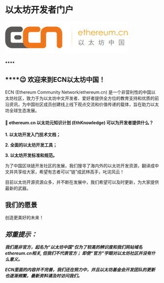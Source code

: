 # 以太坊开发者门户

![](.gitbook/assets/ecn-logo1.png)

#### \*\*\*\*

## \*\*\*\*😉 **欢迎来到ECN以太坊中国！**

ECN \(Ethereum Community Network/ethereum.cn\) 是一个非营利性的中国以太坊社区，致力于为以太坊中文开发者、爱好者提供全方位的教育支持和优质的前沿资讯，为中国社区成员创建线上线下观点交流和价值传递的载体，旨在助力以太坊全球生态发展。



#### 🤔 ethereum.cn 以太坊元知识计划 \(EthKnowledge\) 可以为开发者提供什么？

**1. 以太坊开发入门技术文档；**

**2. 全面的以太坊开发工具；**

**3. 以太坊开发标准和规范。**

为了中国区块链开发社区的发展，我们搜寻了海内外的以太坊开发资源，翻译成中文并共享给大家，希望有志者可以“链”成武林高手，叱诧风云！

目前以太坊开源资源众多，并不断在发展中，我们希望可以及时更新，为大家提供最新的武器。



## 我们的愿景

创造更美好的未来！

## _郑重提示：_

_**我们是非官方，起名为“以太坊中国”仅为了较高的辨识度和我们网站域名ethereum.cn相关, 但我们不代表官方； 即使“官方”字眼对以太坊社区并没有什么意义。**_

_**ECN里面的内容并不完善，我们还在努力中，并且以太坊基金会开发团队的更新也逐渐频繁，最新资料请及时访问我们。**_





